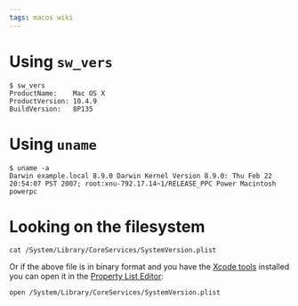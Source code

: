 ```yaml
---
tags: macos wiki
---
```


# Using `sw_vers`

    $ sw_vers
    ProductName:    Mac OS X
    ProductVersion: 10.4.9
    BuildVersion:   8P135

# Using `uname`

    $ uname -a
    Darwin example.local 8.9.0 Darwin Kernel Version 8.9.0: Thu Feb 22 20:54:07 PST 2007; root:xnu-792.17.14~1/RELEASE_PPC Power Macintosh powerpc

# Looking on the filesystem

    cat /System/Library/CoreServices/SystemVersion.plist

Or if the above file is in binary format and you have the [Xcode tools](/wiki/Xcode_tools) installed you can open it in the [Property List Editor](/wiki/Property_List_Editor):

    open /System/Library/CoreServices/SystemVersion.plist
